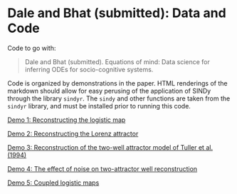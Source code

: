 # Dale and Bhat (submitted): Data and Code

Code to go with:

> Dale and Bhat (submitted). Equations of mind: Data science for inferring ODEs for socio-cognitive systems.

Code is organized by demonstrations in the paper. HTML renderings of the markdown should allow for easy perusing of the application of SINDy through the library `sindyr`. The `sindy` and other functions are taken from the `sindyr` library, and must be installed prior to running this code.

[Demo 1: Reconstructing the logistic map](https://htmlpreview.github.com/?https://github.com/racdale/sindyr/blob/master/dale-bhat-materials/1_Logistic_Map.html)

[Demo 2: Reconstructing the Lorenz attractor](https://htmlpreview.github.com/?https://github.com/racdale/sindyr/blob/master/dale-bhat-materials/2_Lorenz_System.html)

[Demo 3: Reconstruction of the two-well attractor model of Tuller et al. (1994)](https://htmlpreview.github.com/?https://github.com/racdale/sindyr/blob/master/dale-bhat-materials/3_Two-Well_Attractor.html)

[Demo 4: The effect of noise on two-attractor well reconstruction](https://htmlpreview.github.com/?https://github.com/racdale/sindyr/blob/master/dale-bhat-materials/4_Effects_of_Noise.html)

[Demo 5: Coupled logistic maps](https://htmlpreview.github.com/?https://github.com/racdale/sindyr/blob/master/dale-bhat-materials/5_Coupled_Logistic_Maps.html)
